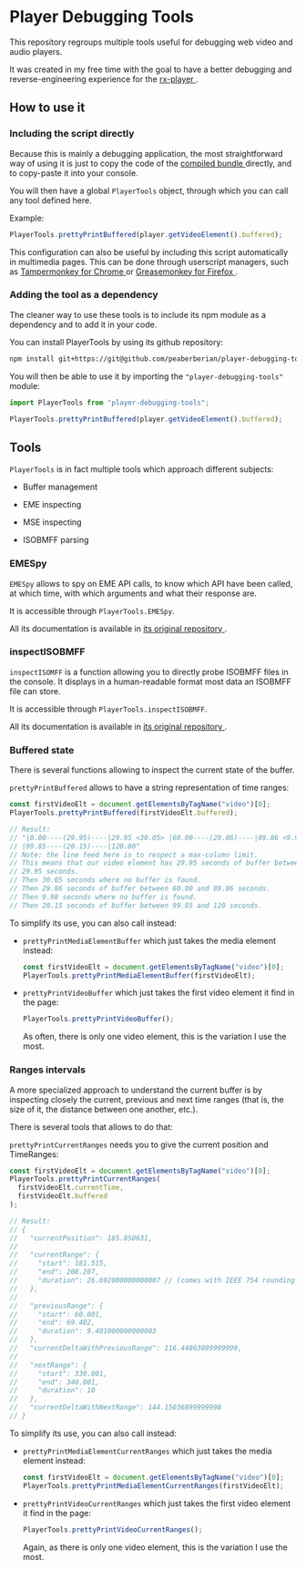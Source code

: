 # Player Debugging Tools #######################################################

This repository regroups multiple tools useful for debugging web video and audio
players.

It was created in my free time with the goal to have a better debugging and
reverse-engineering experience for the [rx-player
](https://github.com/canalplus/rx-player).



## How to use it ###############################################################

### Including the script directly ##############################################

Because this is mainly a debugging application, the most straightforward way of
using it is just to copy the code of the [compiled bundle
](https://raw.githubusercontent.com/peaBerberian/player-debugging-tools/master/dist/bundle.js)
directly, and to copy-paste it into your console.

You will then have a global ``PlayerTools`` object, through which you can call
any tool defined here.

Example:
```js
PlayerTools.prettyPrintBuffered(player.getVideoElement().buffered);
```

This configuration can also be useful by including this script automatically in
multimedia pages. This can be done through userscript managers, such as
[Tampermonkey for Chrome
](https://chrome.google.com/webstore/detail/tampermonkey/dhdgffkkebhmkfjojejmpbldmpobfkfo)
or [Greasemonkey for Firefox
](https://addons.mozilla.org/en-US/firefox/addon/greasemonkey/).


### Adding the tool as a dependency ############################################

The cleaner way to use these tools is to include its npm module as a dependency
and to add it in your code.

You can install PlayerTools by using its github repository:
```sh
npm install git+https://git@github.com/peaberberian/player-debugging-tools.git
```

You will then be able to use it by importing the ``"player-debugging-tools"``
module:
```js
import PlayerTools from "player-debugging-tools";

PlayerTools.prettyPrintBuffered(player.getVideoElement().buffered);
```



## Tools #######################################################################

``PlayerTools`` is in fact multiple tools which approach different subjects:

  - Buffer management

  - EME inspecting

  - MSE inspecting

  - ISOBMFF parsing


### EMESpy #####################################################################

``EMESpy`` allows to spy on EME API calls, to know which API have been called,
at which time, with which arguments and what their response are.

It is accessible through ``PlayerTools.EMESpy``.

All its documentation is available in [its original repository
](https://github.com/peaBerberian/EMESpy.js).


### inspectISOBMFF #############################################################

``inspectISOMFF`` is a function allowing you to directly probe ISOBMFF files
in the console. It displays in a human-readable format most data an ISOBMFF file
can store.

It is accessible through ``PlayerTools.inspectISOBMFF``.

All its documentation is available in [its original repository
](https://github.com/peaBerberian/isobmff-inspector).


### Buffered state #############################################################

There is several functions allowing to inspect the current state of the buffer.

``prettyPrintBuffered`` allows to have a string representation of time ranges:

```js
const firstVideoElt = document.getElementsByTagName("video")[0];
PlayerTools.prettyPrintBuffered(firstVideoElt.buffered);

// Result:
// "|0.00----(29.95)----|29.95 <30.05> |60.00----(29.86)----|89.86 <9.98>
// |99.85----(20.15)----|120.00"
// Note: the line feed here is to respect a max-column limit.
// This means that our video element has 29.95 seconds of buffer between 0 and
// 29.95 seconds.
// Then 30.05 seconds where no buffer is found.
// Then 29.86 seconds of buffer between 60.00 and 89.86 seconds.
// Then 9.98 seconds where no buffer is found.
// Then 20.15 seconds of buffer between 99.85 and 120 seconds.
```

To simplify its use, you can also call instead:

  - ``prettyPrintMediaElementBuffer`` which just takes the media element
    instead:
    ```js
    const firstVideoElt = document.getElementsByTagName("video")[0];
    PlayerTools.prettyPrintMediaElementBuffer(firstVideoElt);
    ```

  - ``prettyPrintVideoBuffer`` which just takes the first video element it
    find in the page:
    ```js
    PlayerTools.prettyPrintVideoBuffer();
    ```
    As often, there is only one video element, this is the variation I use the
    most.


### Ranges intervals ###########################################################

A more specialized approach to understand the current buffer is by inspecting
closely the current, previous and next time ranges (that is, the size of it,
the distance between one another, etc.).

There is several tools that allows to do that:

``prettyPrintCurrentRanges`` needs you to give the current position and
TimeRanges:
```js
const firstVideoElt = document.getElementsByTagName("video")[0];
PlayerTools.prettyPrintCurrentRanges(
  firstVideoElt.currentTime,
  firstVideoElt.buffered
);

// Result:
// {
//   "currentPosition": 185.850631,
//
//   "currentRange": {
//     "start": 181.515,
//     "end": 208.207,
//     "duration": 26.692000000000007 // (comes with IEEE 754 rounding errors!)
//   },
//
//   "previousRange": {
//     "start": 60.001,
//     "end": 69.402,
//     "duration": 9.401000000000003
//   },
//   "currentDeltaWithPreviousRange": 116.44863099999999,
//
//   "nextRange": {
//     "start": 330.001,
//     "end": 340.001,
//     "duration": 10
//   },
//   "currentDeltaWithNextRange": 144.15036899999998
// }
```

To simplify its use, you can also call instead:

  - ``prettyPrintMediaElementCurrentRanges`` which just takes the media element
    instead:
    ```js
    const firstVideoElt = document.getElementsByTagName("video")[0];
    PlayerTools.prettyPrintMediaElementCurrentRanges(firstVideoElt);
    ```

  - ``prettyPrintVideoCurrentRanges`` which just takes the first video element
    it find in the page:
    ```js
    PlayerTools.prettyPrintVideoCurrentRanges();
    ```
    Again, as there is only one video element, this is the variation I use the
    most.

